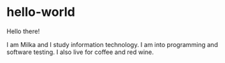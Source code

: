 # hello-world

Hello there!

I am Milka and I study information technology. I am into programming and software testing.
I also live for coffee and red wine. 
